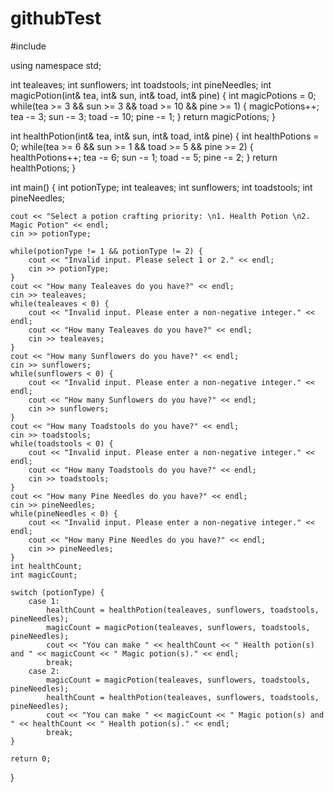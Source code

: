# githubTest
#include <iostream>

using namespace std;

int tealeaves;
int sunflowers;
int toadstools;
int pineNeedles;
int magicPotion(int& tea, int& sun, int& toad, int& pine) {
    int magicPotions = 0;
    while(tea >= 3 && sun >= 3 && toad >= 10 && pine >= 1) {
        magicPotions++;
        tea -= 3;
        sun -= 3;
        toad -= 10;
        pine -= 1;
    }
    return magicPotions;
}

int healthPotion(int& tea, int& sun, int& toad, int& pine) {
    int healthPotions = 0;
    while(tea >= 6 && sun >= 1 && toad >= 5 && pine >= 2) {
        healthPotions++;
        tea -= 6;
        sun -= 1;
        toad -= 5;
        pine -= 2;
    }
    return healthPotions;
}

int main() {
    int potionType;
    int tealeaves;
    int sunflowers;
    int toadstools;
    int pineNeedles;

    cout << "Select a potion crafting priority: \n1. Health Potion \n2. Magic Potion" << endl;
    cin >> potionType;

    while(potionType != 1 && potionType != 2) {
        cout << "Invalid input. Please select 1 or 2." << endl;
        cin >> potionType;
    }
    cout << "How many Tealeaves do you have?" << endl;
    cin >> tealeaves;
    while(tealeaves < 0) {
        cout << "Invalid input. Please enter a non-negative integer." << endl;
        cout << "How many Tealeaves do you have?" << endl;
        cin >> tealeaves;
    }
    cout << "How many Sunflowers do you have?" << endl;
    cin >> sunflowers;
    while(sunflowers < 0) {
        cout << "Invalid input. Please enter a non-negative integer." << endl;
        cout << "How many Sunflowers do you have?" << endl;
        cin >> sunflowers;
    }
    cout << "How many Toadstools do you have?" << endl;
    cin >> toadstools;
    while(toadstools < 0) {
        cout << "Invalid input. Please enter a non-negative integer." << endl;
        cout << "How many Toadstools do you have?" << endl;
        cin >> toadstools;
    }
    cout << "How many Pine Needles do you have?" << endl;
    cin >> pineNeedles;
    while(pineNeedles < 0) {
        cout << "Invalid input. Please enter a non-negative integer." << endl;
        cout << "How many Pine Needles do you have?" << endl;
        cin >> pineNeedles;
    }
    int healthCount;
    int magicCount;

    switch (potionType) {
        case 1:
            healthCount = healthPotion(tealeaves, sunflowers, toadstools, pineNeedles);
            magicCount = magicPotion(tealeaves, sunflowers, toadstools, pineNeedles);
            cout << "You can make " << healthCount << " Health potion(s) and " << magicCount << " Magic potion(s)." << endl;
            break;
        case 2:
            magicCount = magicPotion(tealeaves, sunflowers, toadstools, pineNeedles);
            healthCount = healthPotion(tealeaves, sunflowers, toadstools, pineNeedles);
            cout << "You can make " << magicCount << " Magic potion(s) and " << healthCount << " Health potion(s)." << endl;
            break;
    }

    return 0;

}